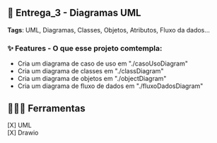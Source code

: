 ## 🚀 Entrega_3 - Diagramas UML

**Tags**: UML, Diagramas, Classes, Objetos, Atributos, Fluxo da dados...

### ✨ Features - O que esse projeto comtempla:
- Cria um diagrama de caso de uso em "./casoUsoDiagram"
- Cria um diagrama de classes em "./classDiagram"
- Cria um diagrama de objetos em "./objectDiagram"
- Cria um diagrama de fluxo de dados em "./fluxoDadosDiagram"

## 🧑🏻‍🔧 Ferramentas
[X] UML <br>
[X] Drawio